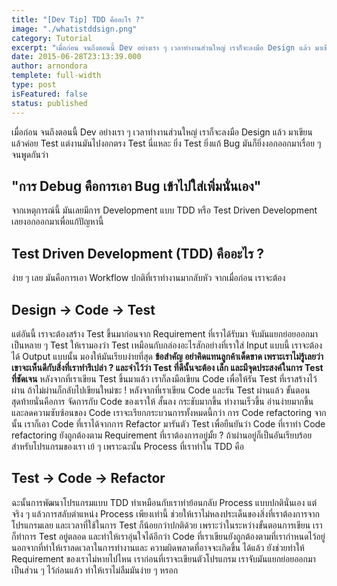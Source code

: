```yaml
---
title: "[Dev Tip] TDD คืออะไร ?"
image: "./whatistddsign.png"
category: Tutorial
excerpt: "เมื่อก่อน จนถึงตอนนี้ Dev อย่างเรา ๆ เวลาทำงานส่วนใหญ่ เราก็จะลงมือ Design แล้ว มาเขียน แล้วค่อย Test แต่งานมันไปงอกตรง"
date: 2015-06-28T23:13:39.000
author: arnondora
templete: full-width
type: post
isFeatured: false
status: published
---
```


เมื่อก่อน จนถึงตอนนี้ Dev อย่างเรา ๆ เวลาทำงานส่วนใหญ่ เราก็จะลงมือ Design แล้ว มาเขียน แล้วค่อย Test แต่งานมันไปงอกตรง Test นี่แหละ ยิ่ง Test ยิ่งแก้ Bug มันก็ยิ่งงอกออกมาเรื่อย ๆ จนพูดกันว่า

## "การ Debug คือการเอา Bug เข้าไปใส่เพิ่มนั่นเอง"
จากเหตุการณ์นี้ มันเลยมีการ Development แบบ TDD หรือ Test Driven Development เลยงอกออกมาเพื่อแก้ปัญหานี้

## Test Driven Development (TDD) คืออะไร ?
ง่าย ๆ เลย มันคือการเอา Workflow ปกติที่เราทำงานมากลับหัว จากเมื่อก่อน เราจะต้อง

## Design -\> Code -\> Test
แต่อันนี้ เราจะต้องสร้าง Test ขึ้นมาก่อนจาก Requirement ที่เราได้รับมา จับมันแยกย่อยออกมาเป็นหลาย ๆ Test ให้เรามองว่า Test เหมือนกับกล่องอะไรสักอย่างที่เราใส่ Input แบบนี้ เราจะต้องได้ Output แบบนั้น มองให้มันเรียบง่ายที่สุด
**ข้อสำคัญ อย่าคิดแทนลูกค้าเด็ดขาด เพราะเราไม่รู้เลยว่าเขาจะเห็นดีกับสิ่งที่เราทำรึเปล่า ? และจำไว้ว่า Test ที่ดีนั้นจะต้อง เล็ก และมีจุดประสงค์ในการ Test ที่ชัดเจน**
หลังจากที่เราเขียน Test ขึ้นมาแล้ว เราก็ลงมือเขียน Code เพื่อให้รัน Test ที่เราสร้างไว้ผ่าน ถ้าไม่ผ่านก็กลับไปเขียนใหม่ซะ !
หลังจากที่เราเขียน Code และรัน Test ผ่านแล้ว ขั้นตอนสุดท้ายนั่นคือการ จัดการกับ Code ของเราให้ สั้นลง กระชับมากขึ้น ทำงานเร็วขึ้น อ่านง่ายมากขึ้น และลดความซับซ้อนของ Code เราจะเรียกกระบวนการทั้งหมดนี้กว่า การ Code refactoring
จากนั้น เราก็เอา Code ที่เราได้จากการ Refactor มารันตัว Test เพื่อยืนยันว่า Code ที่เราทำ Code refactoring ยังถูกต้องตาม Requirement ที่เราต้องการอยู่มั้ย ?  ถ้าผ่านอยู่ก็เป็นอันเรียบร้อยสำหรับโปรแกรมของเรา เย้ ๆ
เพราะฉะนั้น Process ที่เราทำใน TDD คือ

## Test  -\> Code -\> Refactor
ฉะนั้นการพัฒนาโปรแกรมแบบ TDD ทำเหมือนกับเราทำย้อนกลับ Process แบบปกตินั่นเอง แต่จริง ๆ แล้วการสลับตำแหน่ง Process เพียงเท่านี้ ช่วยให้เราไม่หลงประเด็นของสิ่งที่เราต้องการจากโปรแกรมเลย และเวลาที่ใช้ในการ Test  ก็น้อยกว่าปกติด้วย เพราะว่าในระหว่างขั้นตอนการเขียน เราก็ทำการ Test อยู่ตลอด และทำให้เราอุ่นใจได้อีกว่า Code ที่เราเขียนยังถูกต้องตามที่เรากำหนดไว้อยู่
นอกจากที่ทำให้เราลดเวลาในการทำงานและ ความผิดพลาดที่อาจจะเกิดขึ้น ได้แล้ว ยังช่วยทำให้ Requirement ของเราไม่หายไปไหน เราก่อนที่เราจะเขียนตัวโปรแกรม เราจับมันแยกย่อยออกมาเป็นส่วน ๆ ไว้ก่อนแล้ว ทำให้เราไม่ลืมมันง่าย ๆ หรอก
